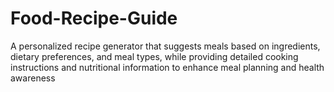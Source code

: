# Food-Recipe-Guide
A personalized recipe generator that suggests meals based on ingredients, dietary preferences, and meal types, while providing detailed cooking instructions and nutritional information to enhance meal planning and health awareness
